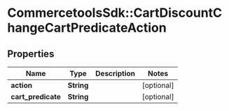 # CommercetoolsSdk::CartDiscountChangeCartPredicateAction

## Properties
Name | Type | Description | Notes
------------ | ------------- | ------------- | -------------
**action** | **String** |  | [optional] 
**cart_predicate** | **String** |  | [optional] 

